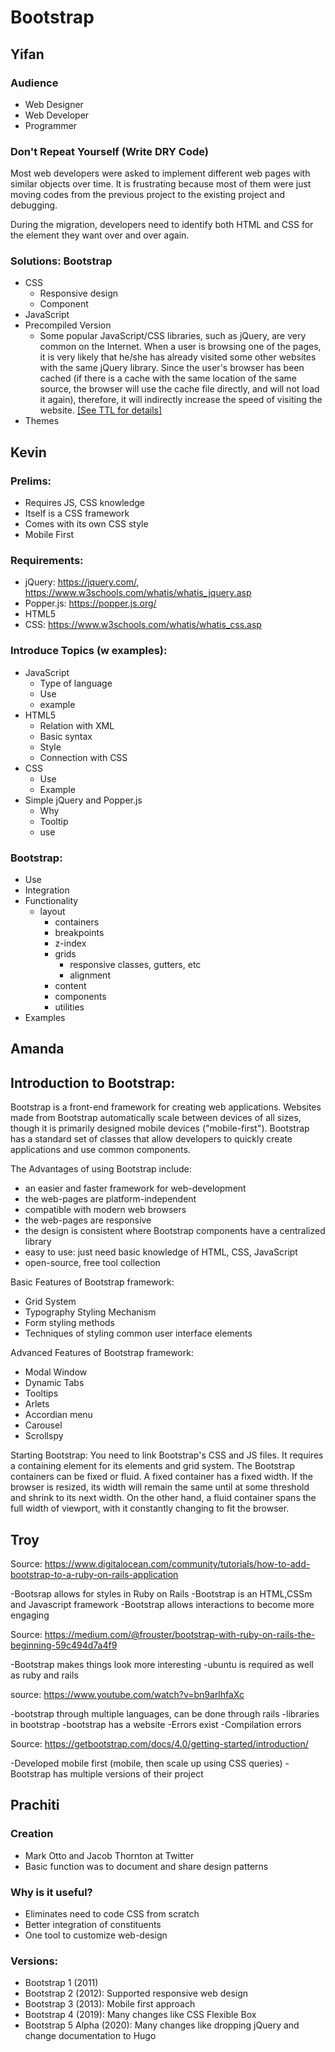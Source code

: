 # Bootstrap

## Yifan

### Audience

* Web Designer
* Web Developer
* Programmer

### Don't Repeat Yourself (Write DRY Code)

Most web developers were asked to implement different web pages with similar objects over time. It is frustrating because most of them were just moving codes from the previous project to the existing project and debugging.

During the migration, developers need to identify both HTML and CSS for the element they want over and over again.

### Solutions: Bootstrap

* CSS
  * Responsive design
  * Component
* JavaScript
* Precompiled Version
  * Some popular JavaScript/CSS libraries, such as jQuery, are very common on the Internet. When a user is browsing one of the pages, it is very likely that he/she has already visited some other websites with the same jQuery library. Since the user's browser has been cached (if there is a cache with the same location of the same source, the browser will use the cache file directly, and will not load it again), therefore, it will indirectly increase the speed of visiting the website. [[See TTL for details]](https://developer.mozilla.org/en-US/docs/Glossary/TTL)
* Themes

## Kevin

### Prelims:

* Requires JS, CSS knowledge
* Itself is a CSS framework
* Comes with its own CSS style
* Mobile First

### Requirements:

* jQuery: https://jquery.com/, https://www.w3schools.com/whatis/whatis_jquery.asp
* Popper.js: https://popper.js.org/
* HTML5
* CSS: https://www.w3schools.com/whatis/whatis_css.asp


### Introduce Topics (w examples):
* JavaScript
  * Type of language
  * Use
  * example
* HTML5
  * Relation with XML
  * Basic syntax
  * Style
  * Connection with CSS
* CSS
  * Use
  * Example
* Simple jQuery and Popper.js
  * Why
  * Tooltip
  * use

### Bootstrap:

* Use
* Integration
* Functionality
  * layout
    * containers
    * breakpoints
    * z-index
    * grids
        * responsive classes, gutters, etc
        * alignment
    * content
    * components
    * utilities
* Examples

## Amanda 

## Introduction to Bootstrap:

Bootstrap is a front-end framework for creating web applications.
Websites made from Bootstrap automatically scale between devices of all sizes, though it is primarily designed mobile devices ("mobile-first").
Bootstrap has a standard set of classes that allow developers to quickly create applications and use common components.

The Advantages of using Bootstrap include:
 - an easier and faster framework for web-development
 - the web-pages are platform-independent
 - compatible with modern web browsers
 - the web-pages are responsive
 - the design is consistent where Bootstrap components have a centralized library 
 - easy to use: just need basic knowledge of HTML, CSS, JavaScript
 - open-source, free tool collection

Basic Features of Bootstrap framework:
 - Grid System
 - Typography Styling Mechanism
 - Form styling methods
 - Techniques of styling common user interface elements

Advanced Features of Bootstrap framework:
 - Modal Window
 - Dynamic Tabs
 - Tooltips
 - Arlets
 - Accordian menu
 - Carousel
 - Scrollspy


Starting Bootstrap:
You need to link Bootstrap's CSS and JS files. It requires a containing element for its elements and grid system. 
The Bootstrap containers can be fixed or fluid. A fixed container has a fixed width. If the browser is resized, 
its width will remain the same until at some threshold and shrink to its next width. On the other hand, a fluid
container spans the full width of viewport, with it constantly changing to fit the browser.

## Troy

Source: https://www.digitalocean.com/community/tutorials/how-to-add-bootstrap-to-a-ruby-on-rails-application

-Bootsrap allows for styles in Ruby on Rails
-Bootstrap is an HTML,CSSm and Javascript framework
-Bootstrap allows interactions to become more engaging

Source: https://medium.com/@frouster/bootstrap-with-ruby-on-rails-the-beginning-59c494d7a4f9

-Bootstrap makes things look more interesting
-ubuntu is required as well as ruby and rails

source: https://www.youtube.com/watch?v=bn9arlhfaXc

-bootstrap through multiple languages, can be done through rails
-libraries in bootstrap
-bootstrap has a website
-Errors exist
-Compilation errors

Source: https://getbootstrap.com/docs/4.0/getting-started/introduction/

-Developed mobile first (mobile, then scale up using CSS queries)
-Bootstrap has multiple versions of their project

## Prachiti

### Creation

* Mark Otto and Jacob Thornton at Twitter
* Basic function was to document and share design patterns

### Why is it useful?

* Eliminates need to code CSS from scratch
* Better integration of constituents
* One tool to customize web-design

### Versions:

* Bootstrap 1 (2011)
* Bootstrap 2 (2012): Supported responsive web design
* Bootstrap 3 (2013): Mobile first approach
* Bootstrap 4 (2019): Many changes like CSS Flexible Box
* Bootstrap 5 Alpha (2020): Many changes like dropping jQuery and change documentation to Hugo 
